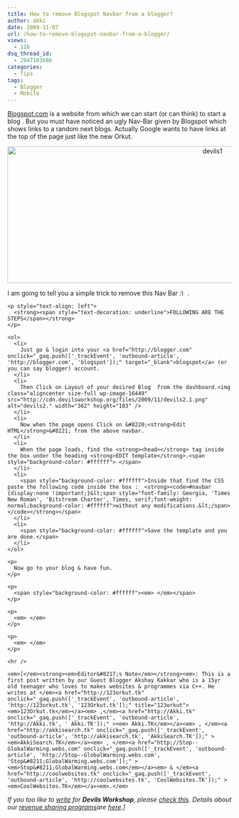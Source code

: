 ```yaml
---
title: How to remove Blogspot Navbar from a blogger?
author: akki
date: 2009-11-07
url: /how-to-remove-blogspot-navbar-from-a-blogger/
views:
  - 116
dsq_thread_id:
  - 2947103686
categories:
  - Tips
tags:
  - Blogger
  - Mobile
---
```

<span style="background-color: #ffffff"><a href="http://blogspot.com" onclick="_gaq.push(['_trackEvent', 'outbound-article', 'http://blogspot.com', 'Blogspot.com']);" >Blogspot.com</a> is a website from which we can start (or can think) to start a blog . But you must have noticed an ugly Nav-Bar given by Blogspot which shows links to a random next blogs. Actually Google wants to have links at the top of the page just like the new Orkut.</span>

<p style="text-align: center">
  <img class="size-full wp-image-16446 aligncenter" src="http://cdn.devilsworkshop.org/files/2009/11/devils1.png" alt="devils1" width="906" height="307" />
</p>

<p style="text-align: center">
  <p style="text-align: center">
    <p style="text-align: left">
      I am going to tell you a simple trick to remove this Nav Bar <img src="http://devilsworkshop.org/wp-includes/images/smilies/simple-smile.png" alt=":)" class="wp-smiley" style="height: 1em; max-height: 1em;" /> .
    </p>
    
    <p style="text-align: left">
      <strong><span style="text-decoration: underline">FOLLOWING ARE THE STEPS</span></strong>
    </p>
    
    <ol>
      <li>
        Just go & login into your <a href="http://blogger.com" onclick="_gaq.push(['_trackEvent', 'outbound-article', 'http://blogger.com', 'blogspot']);" target="_blank">blogspot</a> (or you can say blogger) account.
      </li>
      <li>
        Then Click on Layout of your desired Blog  from the dashboard.<img class="aligncenter size-full wp-image-16449" src="http://cdn.devilsworkshop.org/files/2009/11/devils2.1.png" alt="devils2." width="362" height="103" />
      </li>
      <li>
        Now when the page opens Click on &#8220;<strong>Edit HTML</strong>&#8221; from the above navbar.
      </li>
      <li>
        When the page loads, find the <strong><head></strong> tag inside the box under the heading <strong>EDIT template</strong>.<span style="background-color: #ffffff"> </span>
      </li>
      <li>
        <span style="background-color: #ffffff">Inside that find the CSS paste the following code inside the box :  <strong><code>#navbar {display:none !important;}&lt;span style="font-family: Georgia, 'Times New Roman', 'Bitstream Charter', Times, serif;font-weight: normal;background-color: #ffffff">without any modifications.&lt;/span></code></strong></span>
      </li>
      <li>
        <span style="background-color: #ffffff">Save the template and you are done.</span>
      </li>
    </ol>
    
    <p>
      Now go to your blog & have fun.
    </p>
    
    <p>
      <span style="background-color: #ffffff"><em> </em></span>
    </p>
    
    <p>
      <em> </em>
    </p>
    
    <p>
      <em> </em>
    </p>
    
    <hr />
    
    <em>[</em><strong><em>Editor&#8217;s Note</em></strong><em>: This is a first post written by our Guest Blogger Akshay Kakkar who is a 15yr old teenager who loves to makes websites & programmes via C++. He writes at </em><a href="http://123orkut.tk" onclick="_gaq.push(['_trackEvent', 'outbound-article', 'http://123orkut.tk', '123Orkut.tk']);" title="123orkut"><em>123Orkut.tk</em></a><em> ,</em><a href="http://Akki.tk" onclick="_gaq.push(['_trackEvent', 'outbound-article', 'http://Akki.tk', ' Akki.TK']);" ><em> Akki.TK</em></a><em> , </em><a href="http://akkisearch.tk" onclick="_gaq.push(['_trackEvent', 'outbound-article', 'http://akkisearch.tk', 'AkkiSearch.TK']);" ><em>AkkiSearch.TK</em></a><em> , </em><a href="http://Stop--GlobalWarming.webs.com" onclick="_gaq.push(['_trackEvent', 'outbound-article', 'http://Stop--GlobalWarming.webs.com', 'Stop&#8211;GlobalWarming.webs.com']);" ><em>Stop&#8211;GlobalWarming.webs.com</em></a><em> & </em><a href="http://coolwebsites.tk" onclick="_gaq.push(['_trackEvent', 'outbound-article', 'http://coolwebsites.tk', 'CoolWebsites.TK']);" ><em>CoolWebsites.TK</em></a><em>.</em>
  </p>
  
  <p>
    <em><em>If you too like to <a href="http://devilsworkshop.org/join-dw/">write</a> for <strong>Devils Workshop</strong></em><em>, please <a href="http://devilsworkshop.org/join-dw/">check this</a>. Details about our <a href="http://devilsworkshop.org/join-dw/">revenue sharing programs</a>are <a href="http://devilsworkshop.org/join-dw/">here</a>.]</em></em>
  </p>
